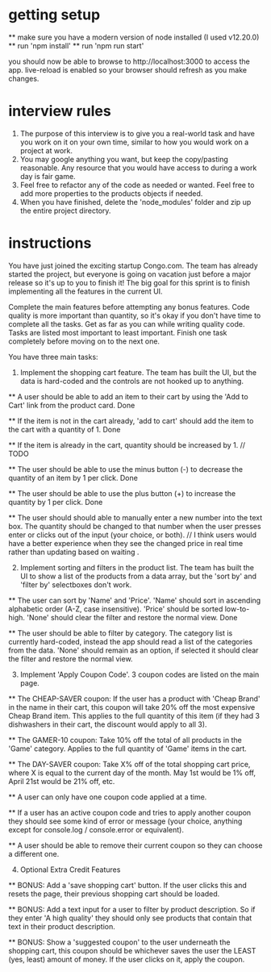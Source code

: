 # getting setup

** make sure you have a modern version of node installed (I used v12.20.0)
** run 'npm install'
\*\* run 'npm run start'

you should now be able to browse to http://localhost:3000 to access the app. live-reload is enabled so your browser should refresh as you make changes.

# interview rules

1. The purpose of this interview is to give you a real-world task and have you work on it on your own time, similar to how you would work on a project at work.
2. You may google anything you want, but keep the copy/pasting reasonable. Any resource that you would have access to during a work day is fair game.
3. Feel free to refactor any of the code as needed or wanted. Feel free to add more properties to the products objects if needed.
4. When you have finished, delete the 'node_modules' folder and zip up the entire project directory.

# instructions

You have just joined the exciting startup Congo.com. The team has already started the project, but everyone is going on vacation just before a major release so it's up to you to finish it! The big goal for this sprint is to finish implementing all the features in the current UI.

Complete the main features before attempting any bonus features. Code quality is more important than quantity, so it's okay if you don't have time to complete all the tasks. Get as far as you can while writing quality code. Tasks are listed most important to least important. Finish one task completely before moving on to the next one.

You have three main tasks:

1. Implement the shopping cart feature. The team has built the UI, but the data is hard-coded and the controls are not hooked up to anything.

\*\* A user should be able to add an item to their cart by using the 'Add to Cart' link from the product card. Done

\*\* If the item is not in the cart already, 'add to cart' should add the item to the cart with a quantity of 1. Done

\*\* If the item is already in the cart, quantity should be increased by 1. // TODO

\*\* The user should be able to use the minus button (-) to decrease the quantity of an item by 1 per click. Done

\*\* The user should be able to use the plus button (+) to increase the quantity by 1 per click. Done

\*\* The user should should able to manually enter a new number into the text box. The quantity should be changed to that number when the user presses enter or clicks out of the input (your choice, or both). // I think users would have a better experience when they see the changed price in real time rather than updating based on waiting .

2. Implement sorting and filters in the product list. The team has built the UI to show a list of the products from a data array, but the 'sort by' and 'filter by' selectboxes don't work.

\*\* The user can sort by 'Name' and 'Price'. 'Name' should sort in ascending alphabetic order (A-Z, case insensitive). 'Price' should be sorted low-to-high. 'None' should clear the filter and restore the normal view. Done

\*\* The user should be able to filter by category. The category list is currently hard-coded, instead the app should read a list of the categories from the data. 'None' should remain as an option, if selected it should clear the filter and restore the normal view.

3. Implement 'Apply Coupon Code'. 3 coupon codes are listed on the main page.

\*\* The CHEAP-SAVER coupon: If the user has a product with 'Cheap Brand' in the name in their cart, this coupon will take 20% off the most expensive Cheap Brand item. This applies to the full quantity of this item (if they had 3 dishwashers in their cart, the discount would apply to all 3).

\*\* The GAMER-10 coupon: Take 10% off the total of all products in the 'Game' category. Applies to the full quantity of 'Game' items in the cart.

\*\* The DAY-SAVER coupon: Take X% off of the total shopping cart price, where X is equal to the current day of the month. May 1st would be 1% off, April 21st would be 21% off, etc.

\*\* A user can only have one coupon code applied at a time.

\*\* If a user has an active coupon code and tries to apply another coupon they should see some kind of error or message (your choice, anything except for console.log / console.error or equivalent).

\*\* A user should be able to remove their current coupon so they can choose a different one.

4. Optional Extra Credit Features

\*\* BONUS: Add a 'save shopping cart' button. If the user clicks this and resets the page, their previous shopping cart should be loaded.

\*\* BONUS: Add a text input for a user to filter by product description. So if they enter 'A high quality' they should only see products that contain that text in their product description.

\*\* BONUS: Show a 'suggested coupon' to the user underneath the shopping cart, this coupon should be whichever saves the user the LEAST (yes, least) amount of money. If the user clicks on it, apply the coupon.
